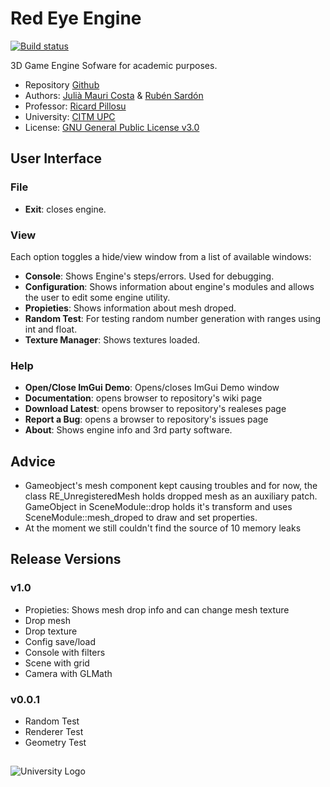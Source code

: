 # Red Eye Engine
[![Build status](https://ci.appveyor.com/api/projects/status/swrp9sgx89yxl493?svg=true)](https://ci.appveyor.com/project/cumus/redeye-engine)

3D Game Engine Sofware for academic purposes.
* Repository [Github](https://github.com/juliamauri/RedEye-Engine)
* Authors: [Julià Mauri Costa](https://github.com/juliamauri) & [Rubén Sardón](https://github.com/cumus)
* Professor: [Ricard Pillosu](https://github.com/d0n3val)
* University: [CITM UPC](https://www.citm.upc.edu/)
* License: [GNU General Public License v3.0](https://github.com/juliamauri/RedEye-Engine/blob/master/LICENSE)

## User Interface
### File
* **Exit**: closes engine.
### View
Each option toggles a hide/view window from a list of available windows:
* **Console**: Shows Engine's steps/errors. Used for debugging.
* **Configuration**: Shows information about engine's modules and allows the user to edit some engine utility.
* **Propieties**: Shows information about mesh droped.
* **Random Test**: For testing random number generation with ranges using int and float.
* **Texture Manager**: Shows textures loaded.
### Help
* **Open/Close ImGui Demo**: Opens/closes ImGui Demo window
* **Documentation**: opens browser to repository's wiki page
* **Download Latest**: opens browser to repository's realeses page
* **Report a Bug**: opens a browser to repository's issues page
* **About**: Shows engine info and 3rd party software.

## Advice
* Gameobject's mesh component kept causing troubles and for now, the class RE_UnregisteredMesh holds dropped mesh as an auxiliary patch. GameObject in SceneModule::drop holds it's transform and uses SceneModule::mesh_droped to draw and set properties.
* At the moment we still couldn't find the source of 10 memory leaks

## Release Versions
### v1.0
* Propieties: Shows mesh drop info and can change mesh texture
* Drop mesh
* Drop texture
* Config save/load
* Console with filters
* Scene with grid
* Camera with GLMath

### v0.0.1
* Random Test
* Renderer Test
* Geometry Test

##
![University Logo](https://www.citm.upc.edu/templates/new/img/logoCITM.png?1401879059)    
